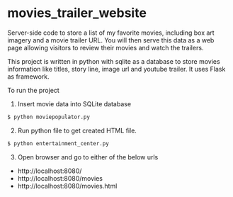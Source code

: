 # movies_trailer_website

Server-side code to store a list of my favorite movies, including box art imagery and a movie trailer URL. You will then serve this data as a web page allowing visitors to review their movies and watch the trailers.

This project is written in python with sqlite as a database to store movies information like titles, story line, image url and youtube trailer. It uses Flask as framework.

To run the project
1. Insert movie data into SQLite database
```sh
$ python moviepopulator.py
```

2. Run python file to get created HTML file.
```sh
$ python entertainment_center.py
```
3. Open browser and go to either of the below urls
- http://localhost:8080/
- http://localhost:8080/movies
- http://localhost:8080/movies.html
